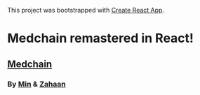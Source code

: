 This project was bootstrapped with [Create React App](https://github.com/facebookincubator/create-react-app).

# Medchain remastered in React!

## [Medchain](https://medchain.mybluemix.net)

### By [Min](https://github.com/minho-lee) & [Zahaan](https://github.com/zahaankhan)
